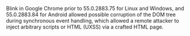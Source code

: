 Blink in Google Chrome prior to 55.0.2883.75 for Linux and Windows, and 55.0.2883.84 for Android allowed possible corruption of the DOM tree during synchronous event handling, which allowed a remote attacker to inject arbitrary scripts or HTML (UXSS) via a crafted HTML page.